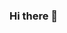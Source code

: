 ### Hi there 👋

<!--
**ikadyroff/ikadyroff** is a ✨ _special_ ✨ repository because its `README.md` (this file) appears on your GitHub profile.

<div id="header" align="center">
  <img src="https://media.giphy.com/media/M9gbBd9nbDrOTu1Mqx/giphy.gif" width="100"/>
</div>

- 🔭 I’m currently working on myself
- 🌱 I’m currently learning Java
- 📫 How to reach me: telegram @Kadyrov_Ilshat


